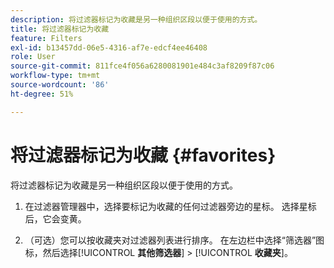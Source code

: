 ```yaml
---
description: 将过滤器标记为收藏是另一种组织区段以便于使用的方式。
title: 将过滤器标记为收藏
feature: Filters
exl-id: b13457dd-06e5-4316-af7e-edcf4ee46408
role: User
source-git-commit: 811fce4f056a6280081901e484c3af8209f87c06
workflow-type: tm+mt
source-wordcount: '86'
ht-degree: 51%

---
```


# 将过滤器标记为收藏 {#favorites}

将过滤器标记为收藏是另一种组织区段以便于使用的方式。

1. 在过滤器管理器中，选择要标记为收藏的任何过滤器旁边的星标。 选择星标后，它会变黄。

1. （可选）您可以按收藏夹对过滤器列表进行排序。 在左边栏中选择“筛选器”图标，然后选择&#x200B;[!UICONTROL **其他筛选器**] > [!UICONTROL **收藏夹**]。
